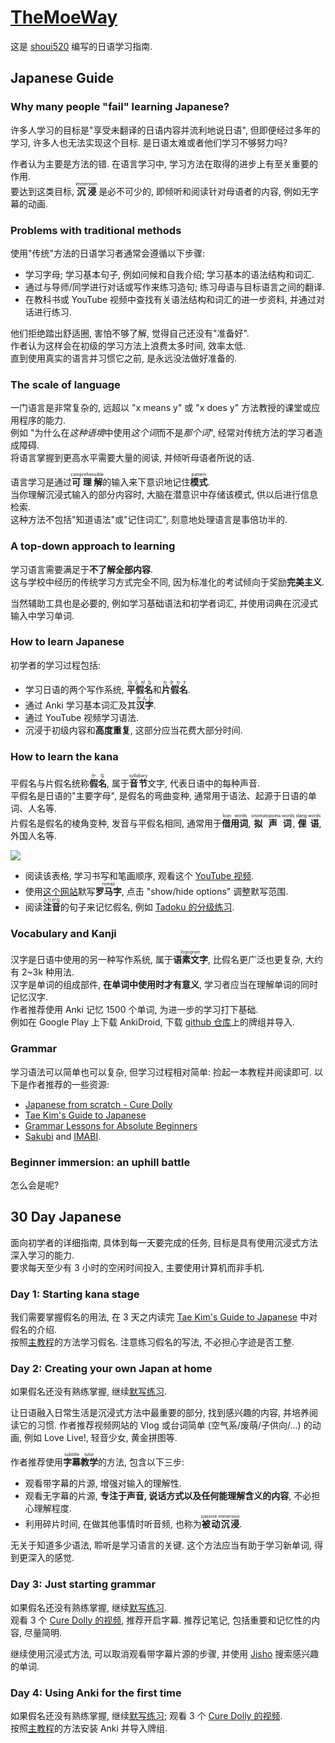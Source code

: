 # [TheMoeWay](https://learnjapanese.moe/)

这是 [shoui520](https://github.com/shoui520) 编写的日语学习指南.

## Japanese Guide

### Why many people "fail" learning Japanese?

许多人学习的目标是"享受未翻译的日语内容并流利地说日语", 但即便经过多年的学习, 许多人也无法实现这个目标. 是日语太难或者他们学习不够努力吗?

作者认为主要是方法的错. 在语言学习中, 学习方法在取得的进步上有至关重要的作用.  
要达到这类目标, <ruby>**沉浸**<rp>(</rp><rt>immersion</rt><rp>)</rp></ruby> 是必不可少的, 即倾听和阅读针对母语者的内容, 例如无字幕的动画.

### Problems with traditional methods

使用"传统"方法的日语学习者通常会遵循以下步骤:

- 学习字母; 学习基本句子, 例如问候和自我介绍; 学习基本的语法结构和词汇.
- 通过与导师/同学进行对话或写作来练习造句; 练习母语与目标语言之间的翻译.
- 在教科书或 YouTube 视频中查找有关语法结构和词汇的进一步资料, 并通过对话进行练习.

他们拒绝踏出舒适圈, 害怕不够了解, 觉得自己还没有"准备好".  
作者认为这样会在初级的学习方法上浪费太多时间, 效率太低.  
直到使用真实的语言并习惯它之前, 是永远没法做好准备的.

### The scale of language

一门语言是非常复杂的, 远超以 "x means y" 或 "x does y" 方法教授的课堂或应用程序的能力.  
例如 "为什么在*这种语境*中使用*这个词*而不是*那个词*", 经常对传统方法的学习者造成障碍.  
将语言掌握到更高水平需要大量的阅读, 并倾听母语者所说的话.

语言学习是通过<ruby>**可理解**<rp>(</rp><rt>comprehensible</rt><rp>)</rp></ruby>的输入来下意识地记住<ruby>**模式**<rp>(</rp><rt>pattern</rt><rp>)</rp></ruby>.  
当你理解沉浸式输入的部分内容时, 大脑在潜意识中存储该模式, 供以后进行信息检索.  
这种方法不包括"知道语法"或"记住词汇", 刻意地处理语言是事倍功半的.

### A top-down approach to learning

学习语言需要满足于**不了解全部内容**.  
这与学校中经历的传统学习方式完全不同, 因为标准化的考试倾向于奖励**完美主义**.

当然辅助工具也是必要的, 例如学习基础语法和初学者词汇, 并使用词典在沉浸式输入中学习单词.

### How to learn Japanese

初学者的学习过程包括:

- 学习日语的两个写作系统, <ruby>**平假名**<rp>(</rp><rt>ひらがな</rt><rp>)</rp></ruby>和<ruby>**片假名**<rp>(</rp><rt>カタカナ</rt><rp>)</rp></ruby>.
- 通过 Anki 学习基本词汇及其<ruby>**汉字**<rp>(</rp><rt>かんじ</rt><rp>)</rp></ruby>.
- 通过 YouTube 视频学习语法.
- 沉浸于初级内容和**高度重复**, 这部分应当花费大部分时间.

### How to learn the kana

平假名与片假名统称<ruby>**假名**<rp>(</rp><rt>かな</rt><rp>)</rp></ruby>, 属于<ruby>**音节**<rp>(</rp><rt>syllabary</rt><rp>)</rp></ruby>文字, 代表日语中的每种声音.  
平假名是日语的"主要字母", 是假名的弯曲变种, 通常用于语法、起源于日语的单词、人名等.  
片假名是假名的棱角变种, 发音与平假名相同, 通常用于<ruby>**借用词**<rp>(</rp><rt>loan words</rt><rp>)</rp></ruby>, <ruby>**拟声词**<rp>(</rp><rt>onomatopoeia words</rt><rp>)</rp></ruby>, <ruby>**俚语**<rp>(</rp><rt>slang words</rt><rp>)</rp></ruby>, 外国人名等.

![](../assets/pics/hiragana_katakana_LARGE.png)

- 阅读该表格, 学习书写和笔画顺序, 观看这个 [YouTube 视频](https://www.youtube.com/watch?v=_wZHqOghvSs).
- 使用[这个网站](https://gohoneko.neocities.org/learn/kana)默写<ruby>**罗马字**<rp>(</rp><rt>romaji</rt><rp>)</rp></ruby>, 点击 "show/hide options" 调整默写范围.
- 阅读<ruby>**注音**<rp>(</rp><rt>ふりがな</rt><rp>)</rp></ruby>的句子来记忆假名, 例如 [Tadoku 的分级练习](https://tadoku.org/japanese/free-books/#l0).

### Vocabulary and Kanji

汉字是日语中使用的另一种写作系统, 属于<ruby>**语素文字**<rp>(</rp><rt>logogram</rt><rp>)</rp></ruby>, 比假名更广泛也更复杂, 大约有 2~3k 种用法.  
汉字是单词的组成部件, **在单词中使用时才有意义**, 学习者应当在理解单词的同时记忆汉字.  
作者推荐使用 Anki 记忆 1500 个单词, 为进一步的学习打下基础.  
例如在 Google Play 上下载 AnkiDroid, 下载 [github 仓库](https://github.com/donkuri/Kaishi/releases)上的牌组并导入.

### Grammar

学习语法可以简单也可以复杂, 但学习过程相对简单: 捡起一本教程并阅读即可. 以下是作者推荐的一些资源:

- [Japanese from scratch - Cure Dolly](https://www.youtube.com/playlist?list=PLg9uYxuZf8x_A-vcqqyOFZu06WlhnypWj)
- [Tae Kim's Guide to Japanese](https://gohoneko.neocities.org/grammar/taekim)
- [Grammar Lessons for Absolute Beginners](https://www.youtube.com/playlist?list=PLd5-Wp_4tLqYZxS5j3g6kbeOfVXlTkr3N)
- [Sakubi](https://gohoneko.neocities.org/learn/anon/sakubi) and [IMABI](https://imabi.org/).

### Beginner immersion: an uphill battle

怎么会是呢?

## 30 Day Japanese

面向初学者的详细指南, 具体到每一天要完成的任务, 目标是具有使用沉浸式方法深入学习的能力.  
要求每天至少有 3 小时的空闲时间投入, 主要使用计算机而非手机.

### Day 1: Starting kana stage

我们需要掌握假名的用法, 在 3 天之内读完 [Tae Kim's Guide to Japanese](https://gohoneko.neocities.org/grammar/taekim#6%20The%20Scripts) 中对假名的介绍.  
按照[主教程](#how-to-learn-the-kana)的方法学习假名. 注意练习假名的写法, 不必担心字迹是否工整.

### Day 2: Creating your own Japan at home

如果假名还没有熟练掌握, 继续[默写练习](https://gohoneko.neocities.org/learn/kana).

让日语融入日常生活是沉浸式方法中最重要的部分, 找到感兴趣的内容, 并培养阅读它的习惯.
作者推荐视频网站的 Vlog 或台词简单 (空气系/废萌/子供向/...) 的动画, 例如 Love Live!, 轻音少女, 黄金拼图等.

作者推荐使用<ruby>**字幕**<rp>(</rp><rt>subtitle</rt><rp>)</rp>**教学**<rp>(</rp><rt>tutor</rt><rp>)</rp></ruby>的方法, 包含以下三步:

- 观看带字幕的片源, 增强对输入的理解性.
- 观看无字幕的片源, **专注于声音, 说话方式以及任何能理解含义的内容**, 不必担心理解程度.
- 利用碎片时间, 在做其他事情时听音频, 也称为<ruby>**被动沉浸**<rp>(</rp><rt>passive immersion</rt><rp>)</rp></ruby>.

无关于知道多少语法, 聆听是学习语言的关键. 这个方法应当有助于学习新单词, 得到更深入的感觉.

### Day 3: Just starting grammar

如果假名还没有熟练掌握, 继续[默写练习](https://gohoneko.neocities.org/learn/kana).  
观看 3 个 [Cure Dolly 的视频](https://www.youtube.com/playlist?list=PLg9uYxuZf8x_A-vcqqyOFZu06WlhnypWj), 推荐开启字幕. 推荐记笔记, 包括重要和记忆性的内容, 尽量简明.

继续使用沉浸式方法, 可以取消观看带字幕片源的步骤, 并使用 [Jisho](https://jisho.org/) 搜索感兴趣的单词.

### Day 4: Using Anki for the first time

如果假名还没有熟练掌握, 继续[默写练习](https://gohoneko.neocities.org/learn/kana); 观看 3 个 [Cure Dolly 的视频](https://www.youtube.com/playlist?list=PLg9uYxuZf8x_A-vcqqyOFZu06WlhnypWj).  
按照[主教程](#vocabulary-and-kanji)的方法安装 Anki 并导入牌组.